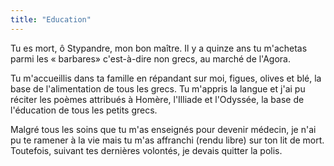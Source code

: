 ```yaml
---
title: "Education"
---
```

<?xml version="1.0" encoding="utf-8"?>
<!DOCTYPE html PUBLIC "-//W3C//DTD XHTML 1.1//EN"
  "http://www.w3.org/TR/xhtml11/DTD/xhtml11.dtd">

<html xmlns="http://www.w3.org/1999/xhtml">
<head>
  <title>3 -- Education</title>
</head>

<body>
<p>Tu es mort, ô Stypandre, mon bon maître. Il y a quinze ans tu m'achetas parmi les « barbares» c'est-à-dire non grecs, au marché de l'Agora.</p>
<p>Tu m'accueillis dans ta famille en répandant sur moi, figues, olives et blé, la base de l'alimentation de tous les grecs. Tu m'appris la langue et j'ai pu réciter les poèmes attribués à Homère, l'Illiade et l'Odyssée, la base de l'éducation de tous les petits grecs.</p>
<p>Malgré tous les soins que tu m'as enseignés pour devenir médecin, je n'ai pu te ramener à la vie mais tu m'as affranchi (rendu libre) sur ton lit de mort. Toutefois, suivant tes dernières volontés, je devais quitter la polis.
</body>
</html>